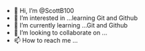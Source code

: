 - 👋 Hi, I’m @ScottB100
- 👀 I’m interested in ...learning Git and Github 
- 🌱 I’m currently learning ...Git and Github
- 💞️ I’m looking to collaborate on ...
- 📫 How to reach me ...

<!---
ScottB100/ScottB100 is a ✨ special ✨ repository because its `README.md` (this file) appears on your GitHub profile.
You can click the Preview link to take a look at your changes.
--->

